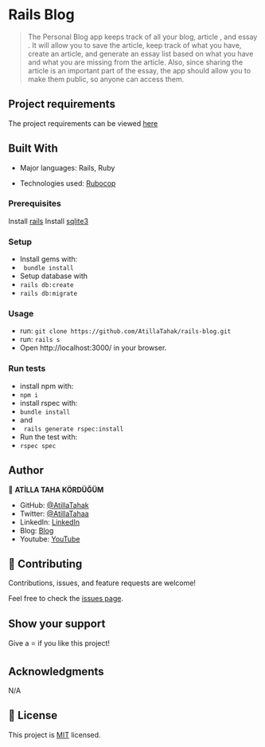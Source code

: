 # Rails Blog

> The Personal Blog  app keeps track of all your blog, article , and essay . It will allow you to save the article, keep track of what you have, create an article, and generate an essay list based on what you have and what you are missing from the article. Also, since sharing the article is an important part of the essay, the app should allow you to make them public, so anyone can access them.
## Project requirements

The project requirements can be viewed [here](https://github.com/microverseinc/curriculum-rails/blob/main/blog-app/projects/Setup_Controllers_project.md)

## Built With

- Major languages: Rails, Ruby

- Technologies used: [Rubocop](https://rubocop.org/)


### Prerequisites

Install [rails](https://guides.rubyonrails.org/getting_started.html)
Install [sqlite3](https://www.sqlite.org/index.html)

### Setup
- Install gems with:
- ` bundle install` 
- Setup database with
- `rails db:create`
- `rails db:migrate`

### Usage

- run: `git clone https://github.com/AtillaTahak/rails-blog.git`
- run: `rails s`
- Open http://localhost:3000/ in your browser. 

### Run tests
- install npm with:
- `npm i`
- install rspec with:
- `bundle install`
- and
- ` rails generate rspec:install`
- Run the test with:
- `rspec spec`
## Author

👤 **ATİLLA TAHA KÖRDÜĞÜM**

- GitHub: [@AtillaTahak](https://github.com/AtillaTahak)
- Twitter: [@AtillaTahaa](https://twitter.com/AtillaTahaa)
- LinkedIn: [LinkedIn](https://www.linkedin.com/in/atilla-taha-k%C3%B6rd%C3%BC%C4%9F%C3%BCm-a93702186/)
- Blog: [Blog](https://github.com/AtillaTahak/school_library/blob/dev/atillataha.blogspot.com)
- Youtube: [YouTube](https://www.youtube.com/channel/UCmoD0x4Z9vdG2PCsI5p8FYg)


## 🤝 Contributing

Contributions, issues, and feature requests are welcome!

Feel free to check the [issues page](https://github.com/AtillaTahak/rails-blog/issues).

## Show your support

Give a ⭐️ if you like this project!

## Acknowledgments

N/A

## 📝 License

This project is [MIT](./license.md) licensed.
